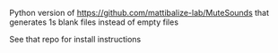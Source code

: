 Python version of https://github.com/mattibalize-lab/MuteSounds that generates 1s blank files instead of empty files

See that repo for install instructions